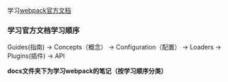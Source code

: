 学习[webpack官方文档](https://www.webpackjs.com/)

### 学习官方文档学习顺序

Guides(指南) -> Concepts（概念） -> Configuration（配置） -> Loaders -> Plugins(插件) -> API

**docs文件夹下为学习webpack的笔记（按学习顺序分类）**

